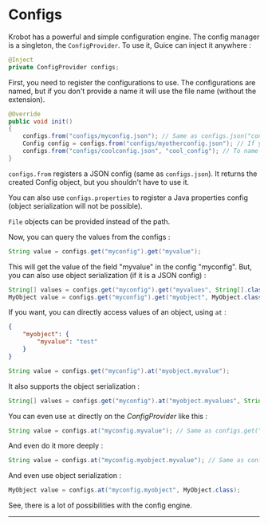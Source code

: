 # Configs

Krobot has a powerful and simple configuration engine. The config manager is a singleton, the `ConfigProvider`. To use it, Guice can inject it anywhere :

```java
@Inject
private ConfigProvider configs;
```

First, you need to register the configurations to use. The configurations are named, but if you don't provide a name it will use the file name \(without the extension\).

```java
@Override
public void init()
{
    configs.from("configs/myconfig.json"); // Same as configs.json("configs/myconfig.json");
    Config config = configs.from("configs/myotherconfig.json"); // If you want to use the object directly
    configs.from("configs/coolconfig.json", "cool_config"); // To name the config manually
}
```

`configs.from`  registers a JSON config \(same as `configs.json`\). It returns the created Config object, but you shouldn't have to use it.

You can also use `configs.properties` to register a Java properties config \(object serialization will not be possible\).

`File`  objects can be provided instead of the path.

Now, you can query the values from the configs :

```java
String value = configs.get("myconfig").get("myvalue");
```

This will get the value of the field "myvalue" in the config "myconfig". But, you can also use object serialization \(if it is a JSON config\) :

```java
String[] values = configs.get("myconfig").get("myvalues", String[].class);
MyObject value = configs.get("myconfig").get("myobject", MyObject.class);
```

If you want, you can directly access values of an object, using `at` :

```json
{
    "myobject": {
        "myvalue": "test"
    }
}
```

```java
String value = configs.get("myconfig").at("myobject.myvalue");
```

It also supports the object serialization :

```java
String[] values = configs.get("myconfig").at("myobject.myvalues", String[].class);
```

You can even use `at` directly on the _ConfigProvider_ like this :

```java
String value = configs.at("myconfig.myvalue"); // Same as configs.get("myconfig").get("myvalue");
```

And even do it more deeply :

```java
String value = configs.at("myconfig.myobject.myvalue"); // Same as configs.get("myconfig").at("myobject.myvalue");
```

And even use object serialization :

```java
MyObject value = configs.at("myconfig.myobject", MyObject.class);
```

See, there is a lot of possibilities with the config engine.

---



